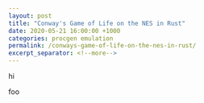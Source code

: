 ```yaml
---
layout: post
title: "Conway's Game of Life on the NES in Rust"
date: 2020-05-21 16:00:00 +1000
categories: procgen emulation
permalink: /conways-game-of-life-on-the-nes-in-rust/
excerpt_separator: <!--more-->
---
```


hi

<!--more-->

foo
